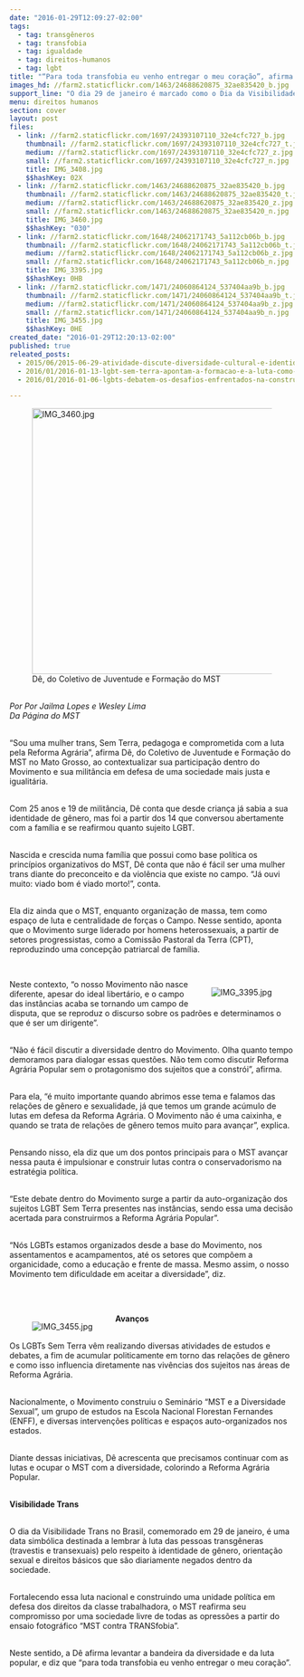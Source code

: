 ```yaml
---
date: "2016-01-29T12:09:27-02:00"
tags:
  - tag: transgêneros
  - tag: transfobia
  - tag: igualdade
  - tag: direitos-humanos
  - tag: lgbt
title: "“Para toda transfobia eu venho entregar o meu coração”, afirma Sem Terra"
images_hd: //farm2.staticflickr.com/1463/24688620875_32ae835420_b.jpg
support_line: "O dia 29 de janeiro é marcado como o Dia da Visibilidade Trans e tem o objetivo de ressaltar a importância da diversidade e o respeito para o Movimento Trans em todo país. "
menu: direitos humanos
section: cover
layout: post
files:
  - link: //farm2.staticflickr.com/1697/24393107110_32e4cfc727_b.jpg
    thumbnail: //farm2.staticflickr.com/1697/24393107110_32e4cfc727_t.jpg
    medium: //farm2.staticflickr.com/1697/24393107110_32e4cfc727_z.jpg
    small: //farm2.staticflickr.com/1697/24393107110_32e4cfc727_n.jpg
    title: IMG_3408.jpg
    $$hashKey: 02X
  - link: //farm2.staticflickr.com/1463/24688620875_32ae835420_b.jpg
    thumbnail: //farm2.staticflickr.com/1463/24688620875_32ae835420_t.jpg
    medium: //farm2.staticflickr.com/1463/24688620875_32ae835420_z.jpg
    small: //farm2.staticflickr.com/1463/24688620875_32ae835420_n.jpg
    title: IMG_3460.jpg
    $$hashKey: "030"
  - link: //farm2.staticflickr.com/1648/24062171743_5a112cb06b_b.jpg
    thumbnail: //farm2.staticflickr.com/1648/24062171743_5a112cb06b_t.jpg
    medium: //farm2.staticflickr.com/1648/24062171743_5a112cb06b_z.jpg
    small: //farm2.staticflickr.com/1648/24062171743_5a112cb06b_n.jpg
    title: IMG_3395.jpg
    $$hashKey: 0HB
  - link: //farm2.staticflickr.com/1471/24060864124_537404aa9b_b.jpg
    thumbnail: //farm2.staticflickr.com/1471/24060864124_537404aa9b_t.jpg
    medium: //farm2.staticflickr.com/1471/24060864124_537404aa9b_z.jpg
    small: //farm2.staticflickr.com/1471/24060864124_537404aa9b_n.jpg
    title: IMG_3455.jpg
    $$hashKey: 0HE
created_date: "2016-01-29T12:20:13-02:00"
published: true
releated_posts:
  - 2015/06/2015-06-29-atividade-discute-diversidade-cultural-e-identidade-de-genero-na-enff.md
  - 2016/01/2016-01-13-lgbt-sem-terra-apontam-a-formacao-e-a-luta-como-desafios-no-movimento.md
  - 2016/01/2016-01-06-lgbts-debatem-os-desafios-enfrentados-na-construcao-da-reforma-agraria.md

---
```

<figure class="image"><img alt="IMG_3460.jpg" height="470" src="//farm2.staticflickr.com/1463/24688620875_32ae835420_b.jpg" width="700" />
<figcaption>D&ecirc;, do Coletivo de Juventude e Forma&ccedil;&atilde;o do MST&nbsp;</figcaption>
</figure>

<p><br />
<em>Por Por Jailma Lopes e&nbsp;Wesley Lima&nbsp;<br />
Da P&aacute;gina do MST</em></p>

<p><br />
&ldquo;Sou uma mulher trans, Sem Terra, pedagoga e comprometida com a luta pela Reforma Agr&aacute;ria&rdquo;, afirma D&ecirc;, do Coletivo de Juventude e Forma&ccedil;&atilde;o do MST no Mato Grosso, ao contextualizar sua participa&ccedil;&atilde;o dentro do Movimento e sua milit&acirc;ncia em defesa de uma sociedade mais justa e igualit&aacute;ria.&nbsp;</p>

<p><br />
Com 25 anos e 19 de milit&acirc;ncia, D&ecirc; conta que desde crian&ccedil;a j&aacute; sabia a sua identidade de g&ecirc;nero, mas&nbsp;foi a partir dos 14 que conversou abertamente com a fam&iacute;lia e se reafirmou&nbsp;quanto sujeito LGBT.&nbsp;</p>

<p><br />
Nascida e crescida numa fam&iacute;lia que possui como base pol&iacute;tica os princ&iacute;pios organizativos do MST, D&ecirc; conta que n&atilde;o &eacute; f&aacute;cil ser uma mulher trans diante do preconceito e da viol&ecirc;ncia que existe no campo. &ldquo;J&aacute; ouvi muito: viado bom &eacute; viado morto!&rdquo;, conta.&nbsp;</p>

<p><br />
Ela diz ainda que o MST, enquanto organiza&ccedil;&atilde;o de massa, tem como espa&ccedil;o de luta e centralidade de for&ccedil;as o Campo. Nesse sentido, aponta que o Movimento surge liderado por homens heterossexuais, a partir de setores progressistas, como a Comiss&atilde;o Pastoral da Terra (CPT), reproduzindo uma concep&ccedil;&atilde;o patriarcal de fam&iacute;lia.</p>

<p>&nbsp;</p>

<figure class="image" style="float:right"><img alt="IMG_3395.jpg" src="//farm2.staticflickr.com/1648/24062171743_5a112cb06b_b.jpg" />
<figcaption></figcaption>
</figure>

<p>Neste contexto, &ldquo;o nosso Movimento n&atilde;o nasce diferente, apesar do ideal libert&aacute;rio, e o campo das inst&acirc;ncias acaba se tornando um campo de disputa, que se reproduz o discurso sobre os padr&otilde;es e determinamos o que &eacute; ser um dirigente&rdquo;.&nbsp;</p>

<p><br />
&ldquo;N&atilde;o &eacute; f&aacute;cil discutir a diversidade dentro do Movimento. Olha quanto tempo demoramos para dialogar essas quest&otilde;es. N&atilde;o tem como discutir Reforma Agr&aacute;ria Popular sem o protagonismo dos sujeitos que a constr&oacute;i&rdquo;, afirma.&nbsp;</p>

<p><br />
Para ela, &ldquo;&eacute;&nbsp;muito importante quando abrimos esse tema e falamos&nbsp;das rela&ccedil;&otilde;es de g&ecirc;nero e&nbsp;sexualidade, j&aacute; que temos um grande ac&uacute;mulo de lutas em defesa da Reforma Agr&aacute;ria. O Movimento n&atilde;o &eacute; uma caixinha, e quando se trata de rela&ccedil;&otilde;es de g&ecirc;nero temos muito para avan&ccedil;ar&rdquo;, explica.</p>

<p><br />
Pensando nisso, ela diz que um dos pontos principais para o MST avan&ccedil;ar nessa pauta &eacute; impulsionar e construir lutas contra o conservadorismo na estrat&eacute;gia pol&iacute;tica.</p>

<p><br />
&ldquo;Este debate dentro do Movimento surge a partir da auto-organiza&ccedil;&atilde;o dos sujeitos LGBT Sem Terra presentes nas inst&acirc;ncias, sendo essa uma decis&atilde;o acertada para construirmos a Reforma Agr&aacute;ria Popular&rdquo;.&nbsp;</p>

<p><br />
&ldquo;N&oacute;s LGBTs estamos organizados desde a base do Movimento, nos assentamentos e acampamentos, at&eacute; os setores que comp&otilde;em a organicidade, como a educa&ccedil;&atilde;o e frente de massa. Mesmo assim, o nosso Movimento tem dificuldade em aceitar a diversidade&rdquo;, diz.&nbsp;</p>

<p><br />
&nbsp;</p>

<figure class="image" style="float:left"><img alt="IMG_3455.jpg" src="//farm2.staticflickr.com/1471/24060864124_537404aa9b_b.jpg" />
<figcaption></figcaption>
</figure>

<p><strong>Avan&ccedil;os</strong></p>

<p><br />
Os LGBTs Sem Terra v&ecirc;m realizando diversas atividades de estudos e debates, a fim de acumular politicamente em torno das rela&ccedil;&otilde;es de g&ecirc;nero e como isso influencia diretamente nas viv&ecirc;ncias dos sujeitos nas &aacute;reas de Reforma Agr&aacute;ria.</p>

<p><br />
Nacionalmente, o Movimento construiu o Semin&aacute;rio &ldquo;MST e a Diversidade Sexual&rdquo;, um grupo de estudos na Escola Nacional Florestan Fernandes (ENFF), e diversas interven&ccedil;&otilde;es pol&iacute;ticas e espa&ccedil;os auto-organizados nos estados.</p>

<p><br />
Diante dessas iniciativas, D&ecirc; acrescenta que precisamos continuar com as lutas e ocupar o MST com a diversidade, colorindo a Reforma Agr&aacute;ria Popular.&nbsp;</p>

<p><br />
<strong>Visibilidade Trans</strong></p>

<p><br />
O dia da Visibilidade Trans no Brasil, comemorado em 29 de janeiro, &eacute; uma data simb&oacute;lica destinada a lembrar &agrave; luta das pessoas transg&ecirc;neras (travestis e transexuais) pelo respeito &agrave; identidade de g&ecirc;nero, orienta&ccedil;&atilde;o sexual e direitos b&aacute;sicos que s&atilde;o diariamente negados dentro da sociedade.</p>

<p><br />
Fortalecendo essa luta nacional e construindo uma unidade pol&iacute;tica em defesa dos direitos da classe trabalhadora, o MST reafirma seu compromisso por uma sociedade livre de todas as opress&otilde;es a partir do ensaio fotogr&aacute;fico &ldquo;MST contra TRANSfobia&rdquo;.</p>

<p><br />
Neste sentido, a D&ecirc; afirma&nbsp;levantar&nbsp;a bandeira da diversidade e da luta popular, e diz que &ldquo;para toda transfobia eu venho entregar o meu cora&ccedil;&atilde;o&rdquo;.</p>
